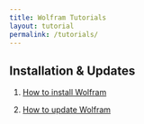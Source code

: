 ```yaml
---
title: Wolfram Tutorials
layout: tutorial
permalink: /tutorials/
---
```

## Installation & Updates

1. [How to install Wolfram](how-to-install/)

2. [How to update Wolfram](how-to-update/)
